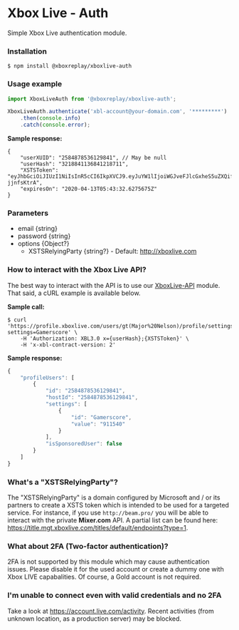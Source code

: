# Xbox Live - Auth

Simple Xbox Live authentication module.

### Installation
```shell
$ npm install @xboxreplay/xboxlive-auth
```

### Usage example

```javascript
import XboxLiveAuth from '@xboxreplay/xboxlive-auth';

XboxLiveAuth.authenticate('xbl-account@your-domain.com', '*********')
    .then(console.info)
    .catch(console.error);
```
**Sample response:**
```
{
    "userXUID": "2584878536129841", // May be null
    "userHash": "3218841136841218711",
    "XSTSToken": "eyJhbGciOiJIUzI1NiIsInR5cCI6IkpXVCJ9.eyJuYW1lIjoiWGJveFJlcGxheS5uZXQifQ.c2UraxPmZ4STYozrjFEW8SBqU0WjnIV0h-jjnfsKtrA",
    "expiresOn": "2020-04-13T05:43:32.6275675Z"
}
```

### Parameters

-   email {string}
-   password {string}
-   options {Object?}
    -   XSTSRelyingParty {string?} - Default: http://xboxlive.com

### How to interact with the Xbox Live API?

The best way to interact with the API is to use our [XboxLive-API](https://github.com/XboxReplay/xboxlive-api) module. That said, a cURL example is available below.

**Sample call:**
```shell
$ curl 'https://profile.xboxlive.com/users/gt(Major%20Nelson)/profile/settings?settings=Gamerscore' \
    -H 'Authorization: XBL3.0 x={userHash};{XSTSToken}' \
    -H 'x-xbl-contract-version: 2'
```

**Sample response:**

```javascript
{
    "profileUsers": [
        {
            "id": "2584878536129841",
            "hostId": "2584878536129841",
            "settings": [
                {
                    "id": "Gamerscore",
                    "value": "911540"
                }
            ],
            "isSponsoredUser": false
        }
    ]
}
```

### What's a "XSTSRelyingParty"?

The "XSTSRelyingParty" is a domain configured by Microsoft and / or its partners to create a XSTS token which is intended to be used for a targeted service. For instance, if you use `http://beam.pro/` you will be able to interact with the private **Mixer.com** API. A partial list can be found here: https://title.mgt.xboxlive.com/titles/default/endpoints?type=1.

### What about 2FA (Two-factor authentication)?

2FA is not supported by this module which may cause authentication issues. Please disable it for the used account or create a dummy one with Xbox LIVE capabalities. Of course, a Gold account is not required.

### I'm unable to connect even with valid credentials and no 2FA

Take a look at https://account.live.com/activity. Recent activities (from unknown location, as a production server) may be blocked.
